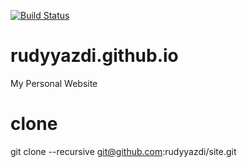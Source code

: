 [![Build Status](https://travis-ci.org/rudyyazdi/site.svg?branch=master)](https://travis-ci.org/rudyyazdi/site)
# rudyyazdi.github.io
My Personal Website

# clone

git clone --recursive git@github.com:rudyyazdi/site.git
